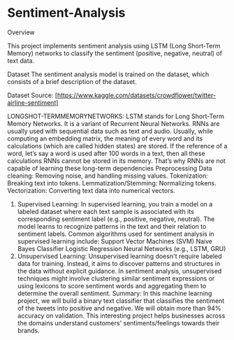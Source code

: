 # Sentiment-Analysis
Overview

This project implements sentiment analysis using LSTM (Long Short-Term Memory) networks to classify the sentiment (positive, negative, neutral) of text data.

Dataset
The sentiment analysis model is trained on the dataset, which consists of a brief description of the dataset.

Dataset Source: [https://www.kaggle.com/datasets/crowdflower/twitter-airline-sentiment]

LONGSHOT-TERMMEMORYNETWORKS: LSTM stands for Long Short-Term
Memory Networks. It is a variant of Recurrent Neural Networks. RNNs are usually used with 
sequential data such as text and audio. Usually, while computing an embedding matrix, the 
meaning of every word and its calculations (which are called hidden states) are stored. If the 
reference of a word, let’s say a word is used after 100 words in a text, then all these calculations 
RNNs cannot be stored in its memory. That’s why RNNs are not capable of learning these long-term dependencies
Preprocessing
Data cleaning: Removing noise, and handling missing values.
Tokenization: Breaking text into tokens.
Lemmatization/Stemming: Normalizing tokens.
Vectorization: Converting text data into numerical vectors.
1) Supervised Learning:
In supervised learning, you train a model on a labeled dataset where each text sample is 
associated with its corresponding sentiment label (e.g., positive, negative, neutral). The 
model learns to recognize patterns in the text and their relation to sentiment labels. Common 
algorithms used for sentiment analysis in supervised learning include:
Support Vector Machines (SVM)
Naive Bayes Classifier
Logistic Regression
Neural Networks (e.g., LSTM, GRU)
2) Unsupervised Learning:
Unsupervised learning doesn't require labeled data for training. Instead, it aims to discover 
patterns and structures in the data without explicit guidance. In sentiment analysis, 
unsupervised techniques might involve clustering similar sentiment expressions or using 
lexicons to score sentiment words and aggregating them to determine the overall sentiment.
Summary:
In this machine learning project, we will build a binary text classifier that 
classifies the sentiment of the tweets into positive and negative. We will 
obtain more than 94% accuracy on validation. This interesting project helps 
businesses across the domains understand customers' sentiments/feelings 
towards their brands.
